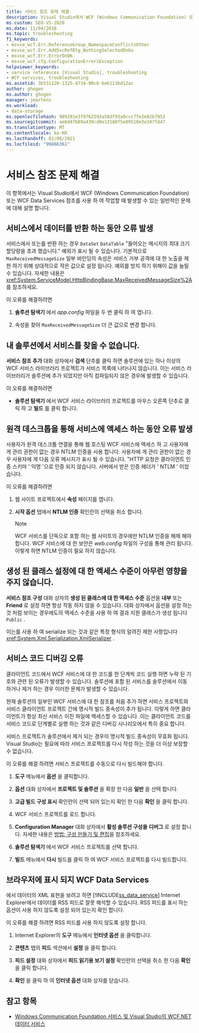 ```yaml
---
title: 서비스 참조 문제 해결
description: Visual Studio에서 WCF (Windows Communication Foundation) 또는 WCF Data Services 참조를 사용 하 여 작업할 때 발생할 수 있는 일반적인 문제를 검토 합니다.
ms.custom: SEO-VS-2020
ms.date: 11/04/2016
ms.topic: troubleshooting
f1_keywords:
- msvse_wcf.Err.ReferenceGroup_NamespaceConflictsOther
- msvse_wcf.Err.AddSvcRefDlg_NothingSelectedOnGo
- msvse_wcf.Err.ErrorOnOK
- msvse_wcf.cfg.ConfigurationErrorsException
helpviewer_keywords:
- service references [Visual Studio], troubleshooting
- WCF services, troubleshooting
ms.assetid: 3b531120-1325-4734-90c6-6e6113bd12ac
author: ghogen
ms.author: ghogen
manager: jmartens
ms.workload:
- data-storage
ms.openlocfilehash: 909291e3f9762593a58df93a9ccc7fe2e82b7952
ms.sourcegitcommit: ae6d47b09a439cd0e13180f5e89510e3e347fd47
ms.translationtype: MT
ms.contentlocale: ko-KR
ms.lasthandoff: 02/08/2021
ms.locfileid: "99866361"
---
```

# <a name="troubleshoot-service-references"></a>서비스 참조 문제 해결

이 항목에서는 Visual Studio에서 WCF (Windows Communication Foundation) 또는 WCF Data Services 참조를 사용 하 여 작업할 때 발생할 수 있는 일반적인 문제에 대해 설명 합니다.

## <a name="error-returning-data-from-a-service"></a>서비스에서 데이터를 반환 하는 동안 오류 발생

서비스에서 또는를 반환 하는 경우 `DataSet` `DataTable` "들어오는 메시지의 최대 크기 할당량을 초과 했습니다." 예외가 표시 될 수 있습니다. 기본적으로 `MaxReceivedMessageSize` 일부 바인딩의 속성은 서비스 거부 공격에 대 한 노출을 제한 하기 위해 상대적으로 작은 값으로 설정 됩니다. 예외를 방지 하기 위해이 값을 늘릴 수 있습니다. 자세한 내용은 <xref:System.ServiceModel.HttpBindingBase.MaxReceivedMessageSize%2A>를 참조하세요.

이 오류를 해결하려면

1. **솔루션 탐색기** 에서 *app.config* 파일을 두 번 클릭 하 여 엽니다.

2. 속성을 찾아 `MaxReceivedMessageSize` 더 큰 값으로 변경 합니다.

## <a name="cannot-find-a-service-in-my-solution"></a>내 솔루션에서 서비스를 찾을 수 없습니다.

**서비스 참조 추가** 대화 상자에서 **검색** 단추를 클릭 하면 솔루션에 있는 하나 이상의 WCF 서비스 라이브러리 프로젝트가 서비스 목록에 나타나지 않습니다. 이는 서비스 라이브러리가 솔루션에 추가 되었지만 아직 컴파일되지 않은 경우에 발생할 수 있습니다.

이 오류를 해결하려면

- **솔루션 탐색기** 에서 WCF 서비스 라이브러리 프로젝트를 마우스 오른쪽 단추로 클릭 하 고 **빌드** 를 클릭 합니다.

## <a name="error-accessing-a-service-over-a-remote-desktop"></a>원격 데스크톱을 통해 서비스에 액세스 하는 동안 오류 발생

사용자가 원격 데스크톱 연결을 통해 웹 호스팅 WCF 서비스에 액세스 하 고 사용자에 게 관리 권한이 없는 경우 NTLM 인증을 사용 합니다. 사용자에 게 관리 권한이 없는 경우 사용자에 게 다음 오류 메시지가 표시 될 수 있습니다. "HTTP 요청은 클라이언트 인증 스키마 ' 익명 '으로 인증 되지 않습니다. 서버에서 받은 인증 헤더가 ' NTLM ' 이었습니다.

이 오류를 해결하려면

1. 웹 사이트 프로젝트에서 **속성** 페이지를 엽니다.

2. **시작 옵션** 탭에서 **NTLM 인증** 확인란의 선택을 취소 합니다.

    > [!NOTE]
    > WCF 서비스를 단독으로 포함 하는 웹 사이트의 경우에만 NTLM 인증을 해제 해야 합니다. WCF 서비스에 대 한 보안은 *web.config* 파일의 구성을 통해 관리 됩니다. 이렇게 하면 NTLM 인증이 필요 하지 않습니다.

## <a name="access-level-for-generated-classes-setting-has-no-effect"></a>생성 된 클래스 설정에 대 한 액세스 수준이 아무런 영향을 주지 않습니다.

**서비스 참조 구성** 대화 상자의 **생성 된 클래스에 대 한 액세스 수준** 옵션을 **내부** 또는 **Friend** 로 설정 하면 항상 작동 하지 않을 수 있습니다. 대화 상자에서 옵션을 설정 하는 것 처럼 보이는 경우에도의 액세스 수준을 사용 하 여 결과 지원 클래스가 생성 됩니다 `Public` .

이는를 사용 하 여 serialize 되는 것과 같은 특정 형식의 알려진 제한 사항입니다 <xref:System.Xml.Serialization.XmlSerializer> .

## <a name="error-debugging-service-code"></a>서비스 코드 디버깅 오류

클라이언트 코드에서 WCF 서비스에 대 한 코드를 한 단계씩 코드 실행 하면 누락 된 기호와 관련 된 오류가 발생할 수 있습니다. 솔루션에 포함 된 서비스를 솔루션에서 이동 하거나 제거 하는 경우 이러한 문제가 발생할 수 있습니다.

현재 솔루션의 일부인 WCF 서비스에 대 한 참조를 처음 추가 하면 서비스 프로젝트와 서비스 클라이언트 프로젝트 간에 명시적 빌드 종속성이 추가 됩니다. 이렇게 하면 클라이언트가 항상 최신 서비스 이진 파일에 액세스할 수 있습니다 .이는 클라이언트 코드를 서비스 코드로 단계별로 실행 하는 것과 같은 디버깅 시나리오에서 특히 중요 합니다.

서비스 프로젝트가 솔루션에서 제거 되는 경우이 명시적 빌드 종속성이 무효화 됩니다. Visual Studio는 필요에 따라 서비스 프로젝트를 다시 작성 하는 것을 더 이상 보장할 수 없습니다.

이 오류를 해결 하려면 서비스 프로젝트를 수동으로 다시 빌드해야 합니다.

1. **도구** 메뉴에서 **옵션** 을 클릭합니다.

2. **옵션** 대화 상자에서 **프로젝트 및 솔루션** 을 확장 한 다음 **일반** 을 선택 합니다.

3. **고급 빌드 구성 표시** 확인란이 선택 되어 있는지 확인 한 다음 **확인** 을 클릭 합니다.

4. WCF 서비스 프로젝트를 로드 합니다.

5. **Configuration Manager** 대화 상자에서 **활성 솔루션 구성을** **디버그** 로 설정 합니다. 자세한 내용은 [방법: 구성 만들기 및 편집](../ide/how-to-create-and-edit-configurations.md)을 참조하세요.

6. **솔루션 탐색기** 에서 WCF 서비스 프로젝트를 선택 합니다.

7. **빌드** 메뉴에서 **다시** 빌드를 클릭 하 여 WCF 서비스 프로젝트를 다시 빌드합니다.

## <a name="wcf-data-services-do-not-display-in-the-browser"></a>브라우저에 표시 되지 WCF Data Services

에서 데이터의 XML 표현을 보려고 하면 [!INCLUDE[ss_data_service](../data-tools/includes/ss_data_service_md.md)] Internet Explorer에서 데이터를 RSS 피드로 잘못 해석할 수 있습니다. RSS 피드를 표시 하는 옵션이 사용 하지 않도록 설정 되어 있는지 확인 합니다.

이 오류를 해결 하려면 RSS 피드를 사용 하지 않도록 설정 합니다.

1. Internet Explorer의 **도구** 메뉴에서 **인터넷 옵션** 을 클릭합니다.

2. **콘텐츠** 탭의 **피드** 섹션에서 **설정** 을 클릭 합니다.

3. **피드 설정** 대화 상자에서 **피드 읽기용 보기 설정** 확인란의 선택을 취소 한 다음 **확인** 을 클릭 합니다.

4. **확인** 을 클릭 하 여 **인터넷 옵션** 대화 상자를 닫습니다.

## <a name="see-also"></a>참고 항목

- [Windows Communication Foundation 서비스 및 Visual Studio의 WCF.NET 데이터 서비스](../data-tools/windows-communication-foundation-services-and-wcf-data-services-in-visual-studio.md)
